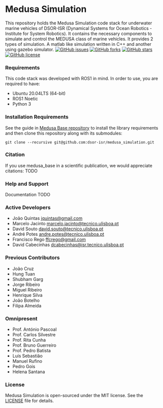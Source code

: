 # Medusa Simulation
This repository holds the Medusa Simulation code stack for underwater marine vehicles of DSOR-ISR (Dynamical Systems for Ocean Robotics - Institute for System Robotics). It contains the necessary components to simulate and control the MEDUSA class of marine vehicles. It provides 2 types of simulation. A matlab like simulation written in C++ and another using gazebo simulator.
[![GitHub issues](https://img.shields.io/github/issues/dsor-isr/medusa_simulation)](https://github.com/dsor-isr/medusa_simulation/issues)
[![GitHub forks](https://img.shields.io/github/forks/dsor-isr/medusa_simulation)](https://github.com/dsor-isr/medusa_simulation/network)
[![GitHub stars](https://img.shields.io/github/stars/dsor-isr/medusa_simulation)](https://github.com/dsor-isr/medusa_simulation/stargazers)
[![GitHub license](https://img.shields.io/github/license/dsor-isr/medusa_simulation)](https://github.com/dsor-isr/medusa_simulation/blob/main/LICENSE)

### Requirements
This code stack was developed with ROS1 in mind. In order to use, you are required to have:
- Ubuntu 20.04LTS (64-bit)
- ROS1 Noetic
- Python 3

### Installation Requirements
See the guide in [Medusa Base repository](https://github.com/dsor-isr/medusa_base) to install the library requirements and then clone this repository along with its submodules:
```
git clone --recursive git@github.com:dsor-isr/medusa_simulation.git
```

### Citation
If you use medusa_base in a scientific publication, we would appreciate citations: TODO

### Help and Support
Documentation TODO

### Active Developers
- João Quintas <jquintas@gmail.com>
- Marcelo Jacinto <marcelo.jacinto@tecnico.ulisboa.pt>
- David Souto <david.souto@tecnico.ulisboa.pt>
- André Potes <andre.potes@tecnico.ulisboa.pt>
- Francisco Rego <ffcrego@gmail.com>
- David Cabecinhas <dcabecinhas@isr.tecnico.ulisboa.pt>

### Previous Contributors
- João Cruz
- Hung Tuan
- Shubham Garg
- Jorge Ribeiro
- Miguel Ribeiro
- Henrique Silva
- João Botelho
- Filipa Almeida

### Omnipresent
- Prof. António Pascoal
- Prof. Carlos Silvestre
- Prof. Rita Cunha
- Prof. Bruno Guerreiro
- Prof. Pedro Batista
- Luís Sebastião
- Manuel Rufino
- Pedro Gois
- Helena Santana

### License
Medusa Simulation is open-sourced under the MIT license. See the [LICENSE](LICENSE) file for details.
